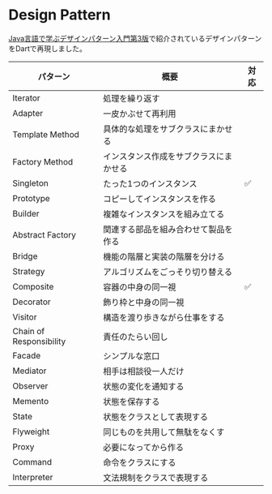 # Design Pattern

[Java言語で学ぶデザインパターン入門第3版](https://www.sbcr.jp/product/4815609801/)で紹介されているデザインパターンをDartで再現しました。

パターン|概要|対応
---|---|---
Iterator|処理を繰り返す|
Adapter|一皮かぶせて再利用|
Template Method|具体的な処理をサブクラスにまかせる|
Factory Method|インスタンス作成をサブクラスにまかせる|
Singleton|たった1つのインスタンス|:white_check_mark:
Prototype|コピーしてインスタンスを作る|
Builder|複雑なインスタンスを組み立てる|
Abstract Factory|関連する部品を組み合わせて製品を作る|
Bridge|機能の階層と実装の階層を分ける|
Strategy|アルゴリズムをごっそり切り替える|
Composite|容器の中身の同一視|:white_check_mark:
Decorator|飾り枠と中身の同一視|
Visitor|構造を渡り歩きながら仕事をする|
Chain of Responsibility|責任のたらい回し|
Facade|シンプルな窓口|
Mediator|相手は相談役一人だけ|
Observer|状態の変化を通知する|
Memento|状態を保存する|
State|状態をクラスとして表現する|
Flyweight|同じものを共用して無駄をなくす|
Proxy|必要になってから作る|
Command|命令をクラスにする|
Interpreter|文法規制をクラスで表現する|
